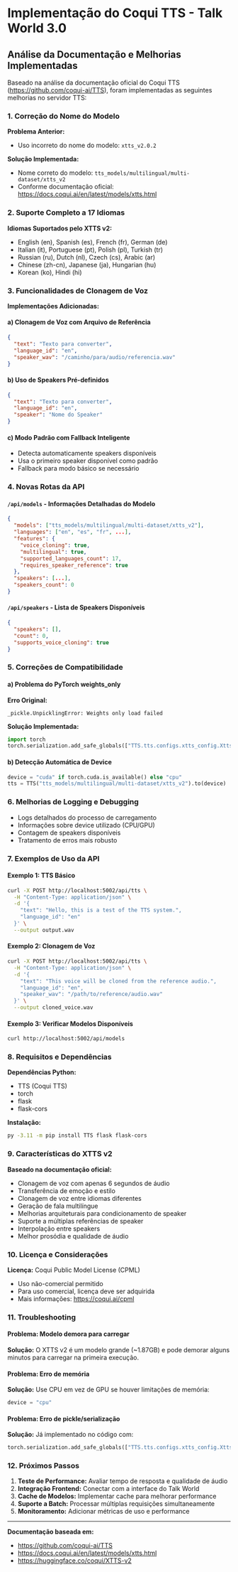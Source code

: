 # Implementação do Coqui TTS - Talk World 3.0

## Análise da Documentação e Melhorias Implementadas

Baseado na análise da documentação oficial do Coqui TTS (https://github.com/coqui-ai/TTS), foram implementadas as seguintes melhorias no servidor TTS:

### 1. Correção do Nome do Modelo

**Problema Anterior:**
- Uso incorreto do nome do modelo: `xtts_v2.0.2`

**Solução Implementada:**
- Nome correto do modelo: `tts_models/multilingual/multi-dataset/xtts_v2`
- Conforme documentação oficial: https://docs.coqui.ai/en/latest/models/xtts.html

### 2. Suporte Completo a 17 Idiomas

**Idiomas Suportados pelo XTTS v2:**
- English (en), Spanish (es), French (fr), German (de)
- Italian (it), Portuguese (pt), Polish (pl), Turkish (tr)
- Russian (ru), Dutch (nl), Czech (cs), Arabic (ar)
- Chinese (zh-cn), Japanese (ja), Hungarian (hu)
- Korean (ko), Hindi (hi)

### 3. Funcionalidades de Clonagem de Voz

**Implementações Adicionadas:**

#### a) Clonagem de Voz com Arquivo de Referência
```json
{
  "text": "Texto para converter",
  "language_id": "en",
  "speaker_wav": "/caminho/para/audio/referencia.wav"
}
```

#### b) Uso de Speakers Pré-definidos
```json
{
  "text": "Texto para converter",
  "language_id": "en",
  "speaker": "Nome do Speaker"
}
```

#### c) Modo Padrão com Fallback Inteligente
- Detecta automaticamente speakers disponíveis
- Usa o primeiro speaker disponível como padrão
- Fallback para modo básico se necessário

### 4. Novas Rotas da API

#### `/api/models` - Informações Detalhadas do Modelo
```json
{
  "models": ["tts_models/multilingual/multi-dataset/xtts_v2"],
  "languages": ["en", "es", "fr", ...],
  "features": {
    "voice_cloning": true,
    "multilingual": true,
    "supported_languages_count": 17,
    "requires_speaker_reference": true
  },
  "speakers": [...],
  "speakers_count": 0
}
```

#### `/api/speakers` - Lista de Speakers Disponíveis
```json
{
  "speakers": [],
  "count": 0,
  "supports_voice_cloning": true
}
```

### 5. Correções de Compatibilidade

#### a) Problema do PyTorch weights_only
**Erro Original:**
```
_pickle.UnpicklingError: Weights only load failed
```

**Solução Implementada:**
```python
import torch
torch.serialization.add_safe_globals(["TTS.tts.configs.xtts_config.XttsConfig"])
```

#### b) Detecção Automática de Device
```python
device = "cuda" if torch.cuda.is_available() else "cpu"
tts = TTS("tts_models/multilingual/multi-dataset/xtts_v2").to(device)
```

### 6. Melhorias de Logging e Debugging

- Logs detalhados do processo de carregamento
- Informações sobre device utilizado (CPU/GPU)
- Contagem de speakers disponíveis
- Tratamento de erros mais robusto

### 7. Exemplos de Uso da API

#### Exemplo 1: TTS Básico
```bash
curl -X POST http://localhost:5002/api/tts \
  -H "Content-Type: application/json" \
  -d '{
    "text": "Hello, this is a test of the TTS system.",
    "language_id": "en"
  }' \
  --output output.wav
```

#### Exemplo 2: Clonagem de Voz
```bash
curl -X POST http://localhost:5002/api/tts \
  -H "Content-Type: application/json" \
  -d '{
    "text": "This voice will be cloned from the reference audio.",
    "language_id": "en",
    "speaker_wav": "/path/to/reference/audio.wav"
  }' \
  --output cloned_voice.wav
```

#### Exemplo 3: Verificar Modelos Disponíveis
```bash
curl http://localhost:5002/api/models
```

### 8. Requisitos e Dependências

**Dependências Python:**
- TTS (Coqui TTS)
- torch
- flask
- flask-cors

**Instalação:**
```bash
py -3.11 -m pip install TTS flask flask-cors
```

### 9. Características do XTTS v2

**Baseado na documentação oficial:**
- Clonagem de voz com apenas 6 segundos de áudio
- Transferência de emoção e estilo
- Clonagem de voz entre idiomas diferentes
- Geração de fala multilíngue
- Melhorias arquiteturais para condicionamento de speaker
- Suporte a múltiplas referências de speaker
- Interpolação entre speakers
- Melhor prosódia e qualidade de áudio

### 10. Licença e Considerações

**Licença:** Coqui Public Model License (CPML)
- Uso não-comercial permitido
- Para uso comercial, licença deve ser adquirida
- Mais informações: https://coqui.ai/cpml

### 11. Troubleshooting

#### Problema: Modelo demora para carregar
**Solução:** O XTTS v2 é um modelo grande (~1.87GB) e pode demorar alguns minutos para carregar na primeira execução.

#### Problema: Erro de memória
**Solução:** Use CPU em vez de GPU se houver limitações de memória:
```python
device = "cpu"
```

#### Problema: Erro de pickle/serialização
**Solução:** Já implementado no código com:
```python
torch.serialization.add_safe_globals(["TTS.tts.configs.xtts_config.XttsConfig"])
```

### 12. Próximos Passos

1. **Teste de Performance:** Avaliar tempo de resposta e qualidade de áudio
2. **Integração Frontend:** Conectar com a interface do Talk World
3. **Cache de Modelos:** Implementar cache para melhorar performance
4. **Suporte a Batch:** Processar múltiplas requisições simultaneamente
5. **Monitoramento:** Adicionar métricas de uso e performance

---

**Documentação baseada em:**
- https://github.com/coqui-ai/TTS
- https://docs.coqui.ai/en/latest/models/xtts.html
- https://huggingface.co/coqui/XTTS-v2